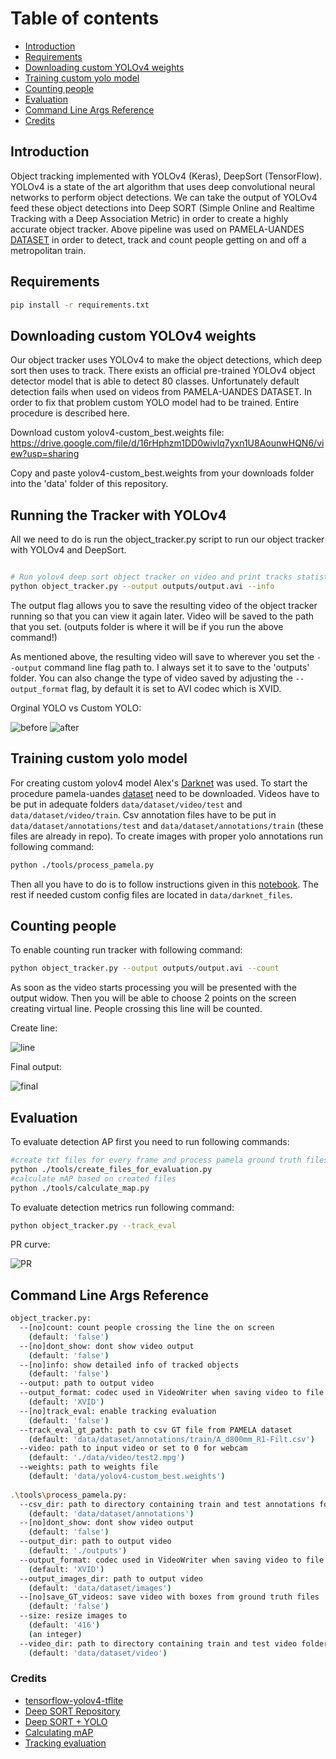 # Table of contents
-  [Introduction](#introduction)
-  [Requirements](#requirements)
-  [Downloading custom YOLOv4 weights](#Downloading-custom-YOLOv4-weights)
-  [Training custom yolo model](#Training-custom-yolo-model)
-  [Counting people](#Counting-people)
-  [Evaluation](#evaluation)
-  [Command Line Args Reference](#Command-Line-Args-Reference)
-  [Credits](#credits)

## Introduction
Object tracking implemented with YOLOv4 (Keras), DeepSort (TensorFlow). YOLOv4 is a state of the art algorithm that uses deep convolutional neural networks to perform object detections. We can take the output of YOLOv4 feed these object detections into Deep SORT (Simple Online and Realtime Tracking with a Deep Association Metric) in order to create a highly accurate object tracker. Above pipeline was used on PAMELA-UANDES [DATASET](http://videodatasets.org/PAMELA-UANDES) in order to detect, track and count people getting on and off a metropolitan train. 

## Requirements
```bash
pip install -r requirements.txt
```

## Downloading custom YOLOv4 weights
Our object tracker uses YOLOv4 to make the object detections, which deep sort then uses to track. There exists an official pre-trained YOLOv4 object detector model that is able to detect 80 classes. Unfortunately default detection fails when used on videos from PAMELA-UANDES DATASET. In order to fix that problem custom YOLO model had to be trained. Entire procedure is described here. 

Download custom yolov4-custom_best.weights file: https://drive.google.com/file/d/16rHphzm1DD0wivlq7yxn1U8AounwHQN6/view?usp=sharing

Copy and paste yolov4-custom_best.weights from your downloads folder into the 'data' folder of this repository.

## Running the Tracker with YOLOv4
All we need to do is run the object_tracker.py script to run our object tracker with YOLOv4 and DeepSort.
```bash

# Run yolov4 deep sort object tracker on video and print tracks statistics
python object_tracker.py --output outputs/output.avi --info

```
The output flag allows you to save the resulting video of the object tracker running so that you can view it again later. Video will be saved to the path that you set. (outputs folder is where it will be if you run the above command!)

As mentioned above, the resulting video will save to wherever you set the ``--output`` command line flag path to. I always set it to save to the 'outputs' folder. You can also change the type of video saved by adjusting the ``--output_format`` flag, by default it is set to AVI codec which is XVID.

Orginal YOLO vs Custom YOLO:

![before](data/helpers/before.gif) ![after](data/helpers/after.gif)

## Training custom yolo model
For creating custom yolov4 model Alex's [Darknet](https://github.com/AlexeyAB/darknet) was used. To start the procedure pamela-uandes [dataset](http://videodatasets.org/PAMELA-UANDES) need to be downloaded. Videos have to be put in adequate folders `data/dataset/video/test` and `data/dataset/video/train`. Csv annotation files have to be put in  `data/dataset/annotations/test` and `data/dataset/annotations/train` (these files are already in repo). To create images with proper yolo annotations run following command:
```bash
python ./tools/process_pamela.py
```
Then all you have to do is to follow instructions given in this [notebook](https://colab.research.google.com/drive/1zqRb08ljHvIIMR4fgAXeNy1kUtjDU85B?usp=sharing). The rest if needed custom config files are located in `data/darknet_files`. 

## Counting people 
To enable counting run tracker with following command:
```bash
python object_tracker.py --output outputs/output.avi --count
```
As soon as the video starts processing you will be presented with the output widow. Then you will be able to choose 2 points on the screen creating virtual line. People crossing this line will be counted.

Create line:

![line](data/helpers/line.gif)

Final output:

![final](data/helpers/final.gif)
## Evaluation
To evaluate detection AP first you need to run following commands:
```bash
#create txt files for every frame and process pamela ground truth files
python ./tools/create_files_for_evaluation.py 
#calculate mAP based on created files
python ./tools/calculate_map.py 
```
To evaluate detection metrics run following command:
```bash
python object_tracker.py --track_eval
```
PR curve:

![PR](data/helpers/PR_curve.png)
## Command Line Args Reference
```bash
object_tracker.py:
  --[no]count: count people crossing the line the on screen
    (default: 'false')
  --[no]dont_show: dont show video output
    (default: 'false')
  --[no]info: show detailed info of tracked objects
    (default: 'false')
  --output: path to output video
  --output_format: codec used in VideoWriter when saving video to file
    (default: 'XVID')
  --[no]track_eval: enable tracking evaluation
    (default: 'false')
  --track_eval_gt_path: path to csv GT file from PAMELA dataset
    (default: 'data/dataset/annotations/train/A_d800mm_R1-Filt.csv')
  --video: path to input video or set to 0 for webcam
    (default: './data/video/test2.mpg')
  --weights: path to weights file
    (default: 'data/yolov4-custom_best.weights')
    
.\tools\process_pamela.py:
  --csv_dir: path to directory containing train and test annotations folders
    (default: 'data/dataset/annotations')
  --[no]dont_show: dont show video output
    (default: 'false')
  --output_dir: path to output video
    (default: './outputs')
  --output_format: codec used in VideoWriter when saving video to file
    (default: 'XVID')
  --output_images_dir: path to output video
    (default: 'data/dataset/images')
  --[no]save_GT_videos: save video with boxes from ground truth files
    (default: 'false')
  --size: resize images to
    (default: '416')
    (an integer)
  --video_dir: path to directory containing train and test video folders
    (default: 'data/dataset/video')
```

### Credits  

  * [tensorflow-yolov4-tflite](https://github.com/hunglc007/tensorflow-yolov4-tflite)
  * [Deep SORT Repository](https://github.com/nwojke/deep_sort)
  * [Deep SORT + YOLO](https://github.com/theAIGuysCode/yolov4-deepsort)
  * [Calculating mAP](https://github.com/Cartucho/mAP)
  * [Tracking evaluation](https://github.com/cheind/py-motmetrics)

